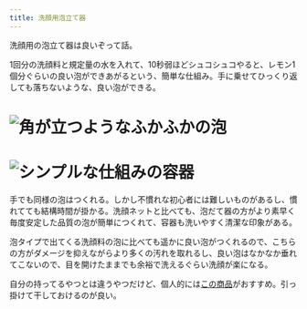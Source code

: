 ```yaml
---
title: 洗顔用泡立て器
---
```

洗顔用の泡立て器は良いぞって話。

1回分の洗顔料と規定量の水を入れて、10秒弱ほどシュコシュコやると、レモン1個分ぐらいの良い泡ができあがるという、簡単な仕組み。手に乗せてひっくり返しても落ちないような、良い泡ができる。

![](https://lh5.googleusercontent.com/I9jKrehbD6G-wsMopKmzekz52NDV1uo48n8wzt5tCSStBHo1U0GRO10XR980Y_0uqQ89p7Qp7BRK6YQNb0ltWXFPwXtSNJpHlIcCyDDblwHAzDC2lqirHUnc_J7DvdRyMJadtXcOA8w1lwJhvg7-LcQmi24u2_hcsquufALxKv4F5xKWGnSQilNHhMKb "角が立つようなふかふかの泡")
===================================================================================================================================================================================================================================================

![](https://lh4.googleusercontent.com/L36bdoNFQDNHmPJ4OBvjIQGhF_1a1lQ0xEY1dsuWx3WdqNVBpzCOpCaxDbty1_lYlTziw1v0aB2ClrsaGaUWMIaPdcu9V4Q0k7hSj7ImPJHh07og40yBujGSgcpwl3Q-s3T9znEGbmUfLK2t03xSoL0vF0AeRw_mavuiK1Cp87lFlLrd8a3UWUpoYGMO "シンプルな仕組みの容器")
=================================================================================================================================================================================================================================================

手でも同様の泡はつくれる。しかし不慣れな初心者には難しいものがあるし、慣れてても結構時間が掛かる。洗顔ネットと比べても、泡だて器の方がより素早く毎度安定した品質の泡が簡単につくれて、容器も洗いやすく清潔な印象がある。

泡タイプで出てくる洗顔料の泡に比べても遥かに良い泡がつくれるので、こちらの方がダメージを抑えながらより多くの汚れを取れるし、良い泡はなかなか垂れてこないので、目を開けたままでも余裕で洗えるぐらい洗顔が楽になる。

自分の持ってるやつとは違うやつだけど、個人的には[この商品](https://www.amazon.co.jp/dp/B09KMP9GDN)がおすすめ。引っ掛けて干しておけるのが良い。
